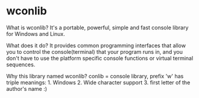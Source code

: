 # wconlib

What is wconlib? It's a portable, powerful, simple and fast console library for Windows and Linux.

What does it do? It provides common programming interfaces that allow you to control the console(terminal) that your program runs in, and you don't have to use the platform specific console functions or virtual terminal sequences.

Why this library named wconlib? conlib = console library, prefix 'w' has triple meanings: 1. Windows 2. Wide character support 3. first letter of the author's name :)
